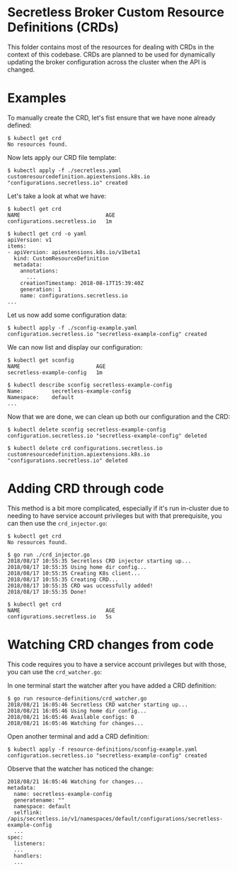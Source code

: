 # Secretless Broker Custom Resource Definitions (CRDs)

This folder contains most of the resources for dealing with CRDs in the context of
this codebase. CRDs are planned to be used for dynamically updating the broker
configuration across the cluster when the API is changed.

# Examples

To manually create the CRD, let's fist ensure that we have none already defined:
```
$ kubectl get crd
No resources found.
```

Now lets apply our CRD file template:
```
$ kubectl apply -f ./secretless.yaml
customresourcedefinition.apiextensions.k8s.io "configurations.secretless.io" created
```

Let's take a look at what we have:
```
$ kubectl get crd
NAME                           AGE
configurations.secretless.io   1m

$ kubectl get crd -o yaml
apiVersion: v1
items:
- apiVersion: apiextensions.k8s.io/v1beta1
  kind: CustomResourceDefinition
  metadata:
    annotations:
      ...
    creationTimestamp: 2018-08-17T15:39:40Z
    generation: 1
    name: configurations.secretless.io
...

```

Let us now add some configuration data:
```
$ kubectl apply -f ./sconfig-example.yaml
configuration.secretless.io "secretless-example-config" created
```

We can now list and display our configuration:
```
$ kubectl get sconfig
NAME                        AGE
secretless-example-config   1m

$ kubectl describe sconfig secretless-example-config
Name:         secretless-example-config
Namespace:    default
...

```

Now that we are done, we can clean up both our configuration and the CRD:
```
$ kubectl delete sconfig secretless-example-config
configuration.secretless.io "secretless-example-config" deleted

$ kubectl delete crd configurations.secretless.io
customresourcedefinition.apiextensions.k8s.io "configurations.secretless.io" deleted

```

# Adding CRD through code

This method is a bit more complicated, especially if it's run in-cluster due to needing to
have service account privileges but with that prerequisite, you can then use the `crd_injector.go`:

```
$ kubectl get crd
No resources found.

$ go run ./crd_injector.go
2018/08/17 10:55:35 Secretless CRD injector starting up...
2018/08/17 10:55:35 Using home dir config...
2018/08/17 10:55:35 Creating K8s client...
2018/08/17 10:55:35 Creating CRD...
2018/08/17 10:55:35 CRD was uccessfully added!
2018/08/17 10:55:35 Done!

$ kubectl get crd
NAME                           AGE
configurations.secretless.io   5s
```

# Watching CRD changes from code

This code requires you to have a service account privileges but with those,
you can use the `crd_watcher.go`:

In one terminal start the watcher after you have added a CRD definition:
```
$ go run resource-definitions/crd_watcher.go
2018/08/21 16:05:46 Secretless CRD watcher starting up...
2018/08/21 16:05:46 Using home dir config...
2018/08/21 16:05:46 Available configs: 0
2018/08/21 16:05:46 Watching for changes...
```

Open another terminal and add a CRD definition:
```
$ kubectl apply -f resource-definitions/sconfig-example.yaml
configuration.secretless.io "secretless-example-config" created
```

Observe that the watcher has noticed the change:
```
2018/08/21 16:05:46 Watching for changes...
metadata:
  name: secretless-example-config
  generatename: ""
  namespace: default
  selflink: /apis/secretless.io/v1/namespaces/default/configurations/secretless-example-config
  ...
spec:
  listeners:
  ...
  handlers:
  ...
```
